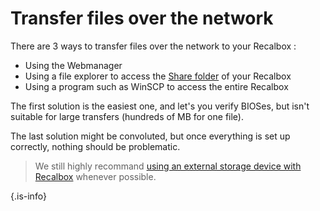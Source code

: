# Transfer files over the network

There are 3 ways to transfer files over the network to your Recalbox : 

* Using the Webmanager
* Using a file explorer to access the [Share folder](share-folder.md) of your Recalbox
* Using a program such as WinSCP to access the entire Recalbox

The first solution is the easiest one, and let's you verify BIOSes, but isn't suitable for large transfers \(hundreds of MB for one file\).

The last solution might be convoluted, but once everything is set up correctly, nothing should be problematic.


>We still highly recommand [using an external storage device with Recalbox](../getting-started/external-storage-recalbox.md) whenever possible.
>
{.is-info}

